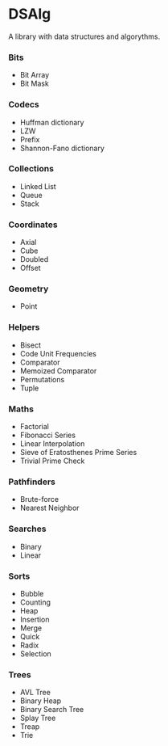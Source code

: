 # DSAlg

A library with data structures and algorythms.

### Bits
- Bit Array
- Bit Mask

### Codecs
- Huffman dictionary
- LZW
- Prefix
- Shannon-Fano dictionary

### Collections
- Linked List
- Queue
- Stack

### Coordinates
- Axial
- Cube
- Doubled
- Offset

### Geometry
- Point

### Helpers
- Bisect
- Code Unit Frequencies
- Comparator
- Memoized Comparator
- Permutations
- Tuple

### Maths
- Factorial
- Fibonacci Series
- Linear Interpolation
- Sieve of Eratosthenes Prime Series
- Trivial Prime Check

### Pathfinders
- Brute-force
- Nearest Neighbor

### Searches
- Binary
- Linear

### Sorts
- Bubble
- Counting
- Heap
- Insertion
- Merge
- Quick
- Radix
- Selection

### Trees
- AVL Tree
- Binary Heap
- Binary Search Tree
- Splay Tree
- Treap
- Trie
